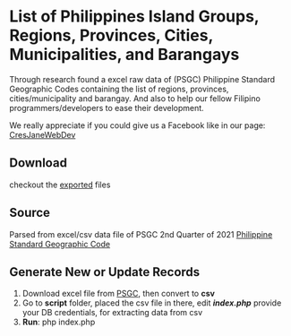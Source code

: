 #  List of Philippines Island Groups, Regions, Provinces, Cities, Municipalities, and Barangays
Through research found a excel raw data of (PSGC) Philippine Standard Geographic Codes containing the list of regions, provinces, cities/municipality and barangay. And also to help our fellow Filipino programmers/developers to ease their development.

We really appreciate if you could give us a Facebook like in our page: [CresJaneWebDev](https://www.facebook.com/cresjaneweb)

Download
-----
checkout the [exported](https://github.com/cresjie/philippines-regions-provinces-cities-municipalities-barangays/tree/main/export) files

Source
-------
Parsed from excel/csv data file of PSGC 2nd Quarter of 2021
[Philippine Standard Geographic Code](https://psa.gov.ph/classification/psgc/)


Generate New or Update Records
-------

 1. Download excel file from [PSGC](https://psa.gov.ph/classification/psgc/), then convert to **csv**
 2. Go to **script** folder, placed the csv file in there, edit ***index.php*** provide your DB credentials, for extracting data from csv
 3. **Run**: php index.php
